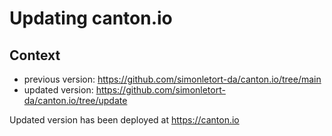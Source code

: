 # Updating canton.io

## Context

- previous version: https://github.com/simonletort-da/canton.io/tree/main
- updated version: https://github.com/simonletort-da/canton.io/tree/update

Updated version has been deployed at https://canton.io
